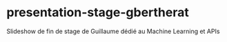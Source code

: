 # presentation-stage-gbertherat
Slideshow de fin de stage de Guillaume dédié au Machine Learning et APIs
